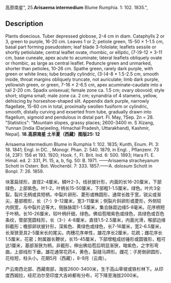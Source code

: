 高原南星",
25.**Arisaema intermedium** Blume Rumphia. 1: 102. 1835.",

## Description
Plants dioecious. Tuber depressed globose, 2-4 cm in diam. Cataphylls 2 or 3, green to purple, 16-20 cm. Leaves 1 or 2; petiole green, 15-50 × 1-1.5 cm, basal part forming pseudostem; leaf blade 3-foliolate; leaflets sessile or shortly petiolulate; central leaflet ovate, rhombic, or elliptic, (7-)9-12 × 3-11 cm, base cuneate, apex acute to acuminate; lateral leaflets obliquely ovate or rhombic, as large as central leaflet. Peduncle green and unmarked, shorter than petioles, 10-26 cm. Spathe green, rarely dark purple, with green or white lines; tube broadly cylindric, (3-)4-8 × 1.5-2.5 cm, smooth inside, throat margins obliquely truncate, not auriculate; limb dark purple, yellowish green, or green, 7-16 × 2-6.5 cm, apex acuminate-caudate into a tail 2-20 cm. Spadix unisexual; female zone ca. 1.5 cm; ovary obovoid; style short; stigma small; male zone ca. 2 cm; synandria of 4 stamens, yellow, dehiscing by horseshoe-shaped slit. Appendix dark purple, narrowly flagellate, 15-60 cm in total, proximally swollen fusiform or cylindric, smooth, distally curving and exserted from tube, gradually drawn into flagellum, sigmoid and pendulous in distal part. Fl. May, ?Sep. 2*n* = 28.
  "Statistics": "Mountain slopes, grassy places; 2600-3400 m. S Xizang, Yunnan [India (Darjeeling, Himachal Pradesh, Uttarakhand), Kashmir, Nepal].
**18.高原南星 土半夏（西藏）图版25: 12**

Arisaema intermedium Blume in Rumphia 1: 102. 1835; Kunth, Enum. Pl. 3: 18. 1841; Engl. in DC. , Monogr. Phan. 2: 540. 1879, in Engl. , Pflanzenr. 73 (4, 23F): 156 et 193. 1920; Hook. f., Fl. Brit. Ind. 6: 500. 1893; Hara Fl. E. Himal. ed. 2: 331, Pl. 15, a, b, fig. 50: B. 1971. ——Arisaema stracheyanum Schott in Osterr. Bot. Wochenbl. 7: 333. 1857.——A. dolosum Schott in Bonpl. 7: 26. 1859.

块茎扁球形，直径2-4厘米。鳞叶2-3，线状披针形，内面的长16-20厘米，下部绿色，上部紫色。叶1-2，叶柄长15-50厘米，下部粗1-1.5厘米，绿色。叶片3全裂，裂片无柄或具短柄，中裂片卵形、菱形或椭圆形，通常长胜于宽，锐尖或渐尖，基部楔形，长（7-）9-12厘米，宽3-11厘米；侧裂片斜卵形或菱形，外侧较内侧宽，与中裂片近等大，侧脉脉距1-1.5厘米，集合脉距边缘5-8毫米。花序柄短于叶柄，长10-26厘米，较叶柄纤细，绿色。佛焰苞暗紫色或绿色，具绿色或百色条纹，管部宽圆柱形，长（3-）4-8厘米，直径1.5-2.5厘米，内面光滑，喉部边缘斜截形；檐部卵状披针形，深紫色、黄绿色或绿色，长7-16厘米，宽2-6.5厘米，长渐狭至具2-5厘米长的尾尖。肉穗花序单性，雄花序长2厘米，花疏；雌花序长1.5厘米，花密；附属器长鞭状，长15-45厘米，下部增粗成纺锤形或圆锥形，粗可达1厘米，基部渐狭为柄，非截形，伸出佛焰苞后明显渐狭，暗紫色，之字形弯曲，上部线形下垂。雄花通常花药4，黄色，裂缝马蹄形。雌花：子房倒卵圆形，花柱短，柱头小。花期5月（西藏），8-9月（云南）。

产云南西北部、西藏南部，海拔2600-3400米，生于高山草坡或铁杉林下。从印度西姆拉，经尼泊尔至印度大吉岭都有分布，可下降至海拔2000米。
